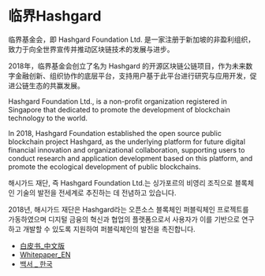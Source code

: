 # 临界Hashgard

临界基金会，即 Hashgard Foundation Ltd. 是一家注册于新加坡的非盈利组织，致力于向全世界宣传并推动区块链技术的发展与进步。

2018年，临界基金会创立了名为 Hashgard 的开源区块链公链项目，作为未来数字金融创新、组织协作的底层平台，支持用户基于此平台进行研究与应用开发，促进公链生态的共赢发展。

Hashgard Foundation Ltd., is a non-profit organization registered in Singapore that dedicated to promote the development of blockchain technology to the world.

In 2018, Hashgard Foundation established the open source public blockchain project Hashgard, as the underlying platform for future digital financial innovation and organizational collaboration, supporting users to conduct research and application development based on this platform, and promote the ecological development of public blockchains.

해시가드 재단, 즉  Hashgard Foundation Ltd.는 싱가포르의 비영리 조직으로 블록체인 기술의 발전을 전세계로 추진하는 데 전념하고 있습니다.

2018년, 해시가드 재단은 Hashgard라는 오픈소스 블록체인 퍼블릭체인 프로젝트를 가동하였으며 디지털 금융의 혁신과 협업의 플랫폼으로서  사용자가 이를 기반으로 연구하고 개발할 수 있도록 지원하여 퍼블릭체인의 발전을 촉진합니다.

- [白皮书_中文版](whitepaper_CN.md)
- [Whitepaper_EN](whitepaper.md)
- [백서 _ 한국](whitepaper_KR.md)

